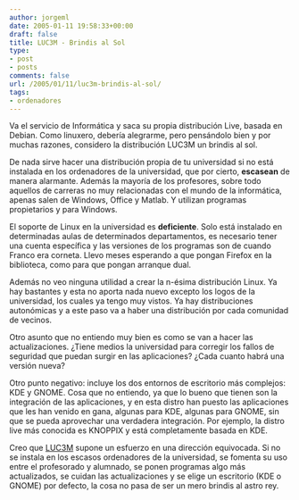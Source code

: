 ```yaml
---
author: jorgeml
date: 2005-01-11 19:58:33+00:00
draft: false
title: LUC3M - Brindis al Sol
type: 
- post
- posts
comments: false
url: /2005/01/11/luc3m-brindis-al-sol/
tags:
- ordenadores
---
```


Va el servicio de Informática y saca su propia distribución Live, basada en Debian. Como linuxero, debería alegrarme, pero pensándolo bien y por muchas razones, considero la distribución LUC3M un brindis al sol.

De nada sirve hacer una distribución propia de tu universidad si no está instalada en los ordenadores de la universidad, que por cierto, **escasean** de manera alarmante. Además la mayoría de los profesores, sobre todo aquellos de carreras no muy relacionadas con el mundo de la informática, apenas salen de Windows, Office y Matlab. Y utilizan programas propietarios y para Windows.

El soporte de Linux en la universidad es **deficiente**. Solo está instalado en determinadas aulas de determinados departamentos, es necesario tener una cuenta específica y las versiones de los programas son de cuando Franco era corneta. Llevo meses esperando a que pongan Firefox en la biblioteca, como para que pongan arranque dual.

Además no veo ninguna utilidad a crear la n-ésima distribución Linux. Ya hay bastantes y esta no aporta nada nuevo excepto los logos de la universidad, los cuales ya tengo muy vistos. Ya hay distribuciones autonómicas y a este paso va a haber una distribución por cada comunidad de vecinos.

Otro asunto que no entiendo muy bien es como se van a hacer las actualizaciones. ¿Tiene medios la universidad para corregir los fallos de seguridad que puedan surgir en las aplicaciones? ¿Cada cuanto habrá una versión nueva?

Otro punto negativo: incluye los dos entornos de escritorio más complejos: KDE y GNOME. Cosa que no entiendo, ya que lo bueno que tienen son la integración de las aplicaciones, y en esta distro han puesto las aplicaciones que les han venido en gana, algunas para KDE, algunas para GNOME, sin que se pueda aprovechar una verdadera integración. Por ejemplo, la distro live más conocida es KNOPPIX y está completamente basada en KDE.

Creo que [LUC3M](http://luc3m.uc3m.es) supone un esfuerzo en una dirección equivocada. Si no se instala en los escasos ordenadores de la universidad, se fomenta su uso entre el profesorado y alumnado, se ponen programas algo más actualizados, se cuidan las actualizaciones y se elige un escritorio (KDE o GNOME) por defecto, la cosa no pasa de ser un mero brindis al astro rey.
